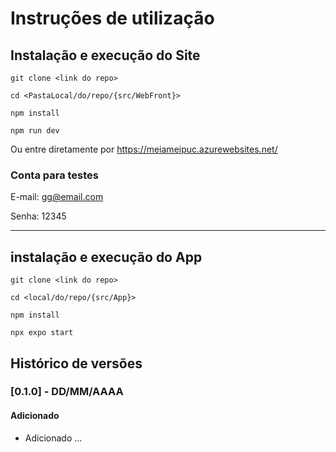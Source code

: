 # Instruções de utilização

## Instalação e execução do Site

`git clone <link do repo>`

`cd <PastaLocal/do/repo/{src/WebFront}>`

`npm install`

`npm run dev`

Ou entre diretamente por https://meiameipuc.azurewebsites.net/

### Conta para testes
E-mail: gg@email.com

Senha: 12345

***

## instalação e execução do App

`git clone <link do repo>`

`cd <local/do/repo/{src/App}>`

`npm install`

`npx expo start`


## Histórico de versões

### [0.1.0] - DD/MM/AAAA
#### Adicionado
- Adicionado ...
